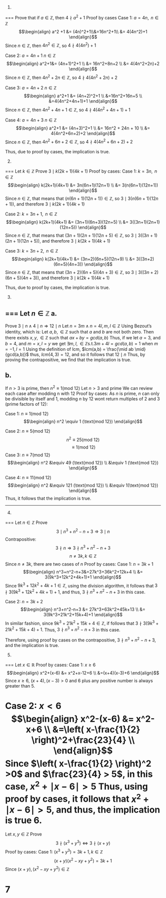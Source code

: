 1.
===
Prove that if $a \in \mathbb{Z}$, then $4 \nmid a^2 + 1$
Proof by cases
Case 1: $a = 4n, \text{ } n \in \mathbb{Z}$
$$\begin{align} 
a^2 +1 &= 
(4n)^2+1\\&=16n^2+1\\ 
&= 4(4n^2)+1
\end{align}$$
Since $n \in \mathbb{Z}$, then $4n^2 \in \mathbb{Z}$, so $4 \nmid 4(4n^2)+1$ 

Case 2: $a = 4n + 1 \text{ } n \in \mathbb{Z}$
$$\begin{align}
a^2+1&= (4n+1)^2+1  \\
&= 16n^2+8n+2 \\
&= 4(4n^2+2n)+2
\end{align}$$
Since $n \in \mathbb{Z}$, then $4n^2+2n \in \mathbb{Z}$, so $4 \nmid 4(4n^2+2n)+2$

Case 3: $a = 4n + 2 \text{ } n \in \mathbb{Z}$
$$\begin{align}
a^2+1 &= (4n+2)^2+1 \\
&=16n^2+16n+5 \\
&=4(4n^2+4n+1)+1
\end{align}$$
Since $n \in \mathbb{Z}$, then $4n^2+4n+1 \in \mathbb{Z}$, so $4 \nmid 4(4n^2+4n+1)+1$

Case 4: $a = 4n + 3 \text{ } n \in \mathbb{Z}$
$$\begin{align}
a^2+1 &= (4n+3)^2+1  \\
&= 16n^2 + 24n + 10 \\
&= 4(4n^2+6n+2)+2
\end{align}$$
Since $n \in \mathbb{Z}$, then $4n^2+6n+2 \in \mathbb{Z}$, so $4 \nmid 4(4n^2+6n+2)+2$

Thus, due to proof by cases, the implication is true.

2.
===
Let $k \in \mathbb{Z}$
Prove $3 \mid k(2k+1)(4k+1)$
Proof by cases:
Case 1: $k = 3n, \text{ } n \in \mathbb{Z}$
$$\begin{align}
k(2k+1)(4k+1) &= 3n(6n+1)(12n+1) \\
&= 3(n(6n+1)(12n+1))
\end{align}$$
Since $n \in \mathbb{Z}$, that means that $(n(6n+1)(12n+1)) \in \mathbb{Z}$, so $3 \mid 3(n(6n+1)(12n+1))$, and therefore $3 \mid k(2k+1)(4k+1)$

Case 2: $k = 3n + 1, \text{ } n \in \mathbb{Z}$
$$\begin{align}
k(2k+1)(4k+1) &= (3n+1)(6n+3)(12n+5)  \\
&= 3((3n+1)(2n+1)(12n+5))
\end{align}$$
Since $n \in \mathbb{Z}$, that means that $(3n+1)(2n+1)(12n+5) \in \mathbb{Z}$, so $3 \mid 3((3n+1)(2n+1)(12n+5))$, and therefore $3 \mid k(2k+1)(4k+1)$

Case 3: $k = 3n + 2, \text{ } n \in \mathbb{Z}$
$$\begin{align}
k(2k+1)(4k+1) &= (3n+2)(6n+5)(12n+9)  \\
&= 3((3n+2)(6n+5)(4n+3))
\end{align}$$
Since $n \in \mathbb{Z}$, that means that $(3n+2)(6n+5)(4n+3) \in \mathbb{Z}$, so $3 \mid 3((3n+2)(6n+5)(4n+3))$, and therefore $3 \mid k(2k+1)(4k+1)$

Thus, due to proof by cases, the implication is true.

3.
===
Let $n \in \mathbb{Z}$
a.
---
Prove $3 \mid n \land 4 \mid n \Rightarrow 1 2\mid n$
Let $n = 3m \land n = 4l, m,l \in \mathbb{Z}$
Using Bezout’s identity, which is:
Let $a, b, \in \mathbb{Z}$ such that $a$ and $b$ are not both zero. Then there exists $x, y, \in\mathbb{Z}$ such that $ax+by=gcd(a,b)$
Thus, if we let $a = 3$, and $b = 4$, and $m = x, l = y$
we get $\exists m, l, \in\mathbb{Z} \text{s.t.}$$3m+4l = gcd(a,b) = 1$ when $m = -1, l = 1$
Using the definition of lcm, $lcm(a,b) = \frac{\mid ab \mid}{gcd(a,b)}$
thus, $lcm(4,3) = 12$, and so it follows that $12 \mid n$
Thus, by proving the contrapositive, we find that the implication is true.

b.
---
If $n > 3$ is prime, then $n^2 \equiv 1 (\text{mod } 12)$
Let $n > 3$ and prime
We can review each case after modding n with 12
Proof by cases:
As $n$ is prime, $n$ can only be divisible by itself and $1$, modding $n$ by 12 wont return multiples of 2 and 3 (prime factors of 12):

Case 1: $n \equiv 1 (\text{mod 12})$
$$\begin{align}
n^2 \equiv 1 (\text{mod 12})
\end{align}$$

Case 2: $n \equiv 5 \text{(mod 12)}$
$$n^2\equiv 25 (\text{mod 12})$$
$$\equiv 1 (\text{mod 12})$$
Case 3: $n \equiv 7 (\text{mod 12})$
$$\begin{align}
n^2 &\equiv 49 (\text{mod 12}) \\
&\equiv 1 (\text{mod 12})
\end{align}$$

Case 4: $n \equiv 11(\text{mod 12})$
$$\begin{align}
n^2 &\equiv 121 (\text{mod 12}) \\
&\equiv 1(\text{mod 12})
\end{align}$$
Thus, it follows that the implication is true.


---


4.
===
Let $n \in \mathbb{Z}$
Prove $$3\mid n^3 + n^2 - n +3 \Rightarrow 3 \mid n$$
Contrapositive:
$$3 \nmid n \Rightarrow 3 \nmid n^3+n^2-n+3$$
$$n \neq 3k, k \in \mathbb{Z}$$
Since $n \neq 3k$, there are two cases of $n$
Proof by cases: 
Case 1: $n = 3k+1$
$$\begin{align}
n^3+n^2-n+3&=27k^3+36k^2+12k+4 \\
&= 3(9k^3+12k^2+4k+1)+1
\end{align}$$
Since $9k^3+12k^2+4k+1 \in \mathbb{Z}$, using the division algorithm, it follows that $3 \nmid 3(9k^3+12k^2+4k+1)+1$, and thus, $3 \nmid n^3+n^2-n+3$ in this case.

Case 2: $n = 3k+2$
$$\begin{align}
n^3+n^2-n+3 &= 27k^3+63k^2+45k+13 \\
&= 3(9k^3+21k^2+15k+4)+1
\end{align}$$
In similar fashion, since $9k^3+21k^2+15k+4 \in \mathbb{Z}$, if follows that $3 \nmid 3(9k^3+21k^2+15k+4)+1$. Thus, $3\nmid n^3+n^2-n+3$ in this case.

Therefore, using proof by cases on the contrapositive, $3\nmid n^3+n^2-n+3$, and the implication is true.


5.
===
Let $x \in \mathbb{R}$
Proof by cases:
Case 1: $x\geq6$
$$\begin{align}
x^2+(x-6) &= x^2+x-12+6 \\
&=(x+4)(x-3)+6
\end{align}$$
Since $x\geq 6$, $(x+4),(x-3)>0$ and $6$ plus any positive number is always greater than 5.

Case 2: $x < 6$
$$\begin{align}
x^2-(x-6) &= x^2-x+6 \\
&=\left( x-\frac{1}{2} \right)^2+\frac{23}{4} \\
\end{align}$$
Since $\left( x-\frac{1}{2} \right)^2 >0$ and $\frac{23}{4} > 5$, in this case, $x^2+\mid x-6 \mid >5$
Thus, using proof by cases, it follows that $x^2 + \mid x-6 \mid > 5$, and thus, the implication is true
6.
===
Let $x, y \in \mathbb{Z}$
Prove 
$$3 \nmid(x^3+y^3) \iff 3 \nmid(x+y)$$
Proof by cases:
Case 1: $(x^3+y^3) = 3k+1, k \in \mathbb{Z}$
$$(x+y)(x^2-xy+y^2)=3k+1$$
Since $(x+y),(x^2-xy+y^2) \in \mathbb{Z}$

7
===
